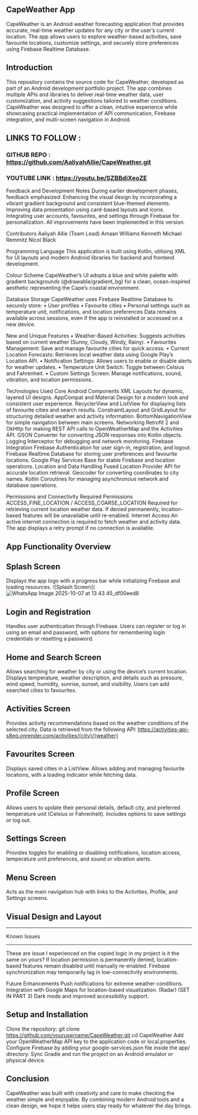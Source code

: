 ## CapeWeather App
CapeWeather is an Android weather forecasting application that provides accurate, real-time weather updates for any city or the user’s current location. The app allows users to explore weather-based activities, save favourite locations, customize settings, and securely store preferences using Firebase Realtime Database.
## Introduction
This repository contains the source code for CapeWeather, developed as part of an Android development portfolio project. The app combines multiple APIs and libraries to deliver real-time weather data, user customization, and activity suggestions tailored to weather conditions.
CapeWeather was designed to offer a clean, intuitive experience while showcasing practical implementation of API communication, Firebase integration, and multi-screen navigation in Android.

## LINKS TO FOLLOW :
### GITHUB REPO : https://github.com/AaliyahAllie/CapeWeather.git
### YOUTUBE LINK : https://youtu.be/SZBBdiXeoZE

Feedback and Development Notes
During earlier development phases, feedback emphasized:
Enhancing the visual design by incorporating a vibrant gradient background and consistent blue-themed elements.
Improving data presentation using card-based layouts and icons.
Integrating user accounts, favourites, and settings through Firebase for personalization.
All improvements have been implemented in this version.

Contributors
Aaliyah Allie (Team Lead)
Amaan Williams
Kenneth Michael Remmitz
Nicol Black

Programming Language
This application is built using Kotlin, utilising XML for UI layouts and modern Android libraries for backend and frontend development.

Colour Scheme
CapeWeather’s UI adopts a blue and white palette with gradient backgrounds (@drawable/gradient_bg) for a clean, ocean-inspired aesthetic representing the Cape’s coastal environment.

Database Storage
CapeWeather uses Firebase Realtime Database to securely store:
•	User profiles
•	Favourite cities
•	Personal settings such as temperature unit, notifications, and location preferences
Data remains available across sessions, even if the app is reinstalled or accessed on a new device.

New and Unique Features
•	Weather-Based Activities: Suggests activities based on current weather (Sunny, Cloudy, Windy, Rainy).
•	Favourites Management: Save and manage favourite cities for quick access.
•	Current Location Forecasts: Retrieves local weather data using Google Play’s Location API.
•	Notification Settings: Allows users to enable or disable alerts for weather updates.
•	Temperature Unit Switch: Toggle between Celsius and Fahrenheit.
•	Custom Settings Screen: Manage notifications, sound, vibration, and location permissions.

Technologies Used
Core Android Components
XML Layouts for dynamic, layered UI designs.
AppCompat and Material Design for a modern look and consistent user experience.
RecyclerView and ListView for displaying lists of favourite cities and search results.
ConstraintLayout and GridLayout for structuring detailed weather and activity information.
BottomNavigationView for simple navigation between main screens.
Networking
Retrofit 2 and OkHttp for making REST API calls to OpenWeatherMap and the Activities API.
GSON Converter for converting JSON responses into Kotlin objects.
Logging Interceptor for debugging and network monitoring.
Firebase Integration
Firebase Authentication for user sign-in, registration, and logout.
Firebase Realtime Database for storing user preferences and favourite locations.
Google Play Services Base for stable Firebase and location operations.
Location and Data Handling
Fused Location Provider API for accurate location retrieval.
Geocoder for converting coordinates to city names.
Kotlin Coroutines for managing asynchronous network and database operations.

Permissions and Connectivity
Required Permissions
ACCESS_FINE_LOCATION / ACCESS_COARSE_LOCATION
Required for retrieving current location weather data. If denied permanently, location-based features will be unavailable until re-enabled.
Internet Access
An active internet connection is required to fetch weather and activity data. The app displays a retry prompt if no connection is available.

## App Functionality Overview
## Splash Screen
Displays the app logo with a progress bar while initializing Firebase and loading resources.
![Splash Screen](![WhatsApp Image 2025-10-07 at 13 43 45_df00eed8](https://github.com/user-attachments/assets/68ce3561-0c8c-4f78-85ce-ae25c06a60d4)
## Login and Registration
Handles user authentication through Firebase. Users can register or log in using an email and password, with options for remembering login credentials or resetting a password.
## Home and Search Screen
Allows searching for weather by city or using the device’s current location. Displays temperature, weather description, and details such as pressure, wind speed, humidity, sunrise, sunset, and visibility. Users can add searched cities to favourites.
## Activities Screen
Provides activity recommendations based on the weather conditions of the selected city. Data is retrieved from the following API:
https://activities-api-s8eq.onrender.com/activities/{city}/{weather}
## Favourites Screen
Displays saved cities in a ListView. Allows adding and managing favourite locations, with a loading indicator while fetching data.
## Profile Screen
Allows users to update their personal details, default city, and preferred temperature unit (Celsius or Fahrenheit). Includes options to save settings or log out.
## Settings Screen
Provides toggles for enabling or disabling notifications, location access, temperature unit preferences, and sound or vibration alerts.
## Menu Screen
Acts as the main navigation hub with links to the Activities, Profile, and Settings screens.

## Visual Design and Layout
*****************************


Known Issues
*****************************
These are issue I experienced on the copied logic in my project is it the same on yours?
If location permission is permanently denied, location-based features remain disabled until manually re-enabled.
Firebase synchronization may temporarily lag in low-connectivity environments.

Future Enhancements
Push notifications for extreme weather conditions.
Integration with Google Maps for location-based visualization. (Radar) (SET IN PART 3)
Dark mode and improved accessibility support.


## Setup and Installation
Clone the repository:
git clone https://github.com/yourusername/CapeWeather.git
cd CapeWeather
Add your OpenWeatherMap API key to the application code or local.properties.
Configure Firebase by adding your google-services.json file inside the app/ directory.
Sync Gradle and run the project on an Android emulator or physical device.

## Conclusion
CapeWeather was built with creativity and care to make checking the weather simple and enjoyable. By combining modern Android tools and a clean design, we hope it helps users stay ready for whatever the day brings.
